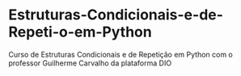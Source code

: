 # Estruturas-Condicionais-e-de-Repeti-o-em-Python
Curso de Estruturas Condicionais e de Repetição em Python com o professor Guilherme Carvalho da plataforma DIO
